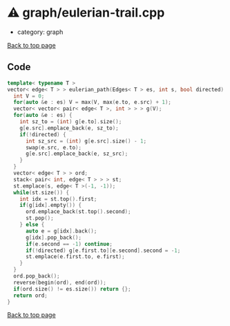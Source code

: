 <!-- mathjax config similar to math.stackexchange -->
<script type="text/javascript" async
  src="https://cdnjs.cloudflare.com/ajax/libs/mathjax/2.7.5/MathJax.js?config=TeX-MML-AM_CHTML">
</script>
<script type="text/x-mathjax-config">
  MathJax.Hub.Config({
    TeX: { equationNumbers: { autoNumber: "AMS" }},
    tex2jax: {
      inlineMath: [ ['$','$'] ],
      processEscapes: true
    },
    "HTML-CSS": { matchFontHeight: false },
    displayAlign: "left",
    displayIndent: "2em"
  });
</script>

<script type="text/javascript" src="https://cdnjs.cloudflare.com/ajax/libs/jquery/3.4.1/jquery.min.js"></script>
<script src="https://cdn.jsdelivr.net/npm/jquery-balloon-js@1.1.2/jquery.balloon.min.js" integrity="sha256-ZEYs9VrgAeNuPvs15E39OsyOJaIkXEEt10fzxJ20+2I=" crossorigin="anonymous"></script>
<script type="text/javascript" src="../../assets/js/copy-button.js"></script>
<link rel="stylesheet" href="../../assets/css/copy-button.css" />


# :warning: graph/eulerian-trail.cpp
* category: graph


[Back to top page](../../index.html)



## Code
```cpp
template< typename T >
vector< edge< T > > eulerian_path(Edges< T > es, int s, bool directed) {
  int V = 0;
  for(auto &e : es) V = max(V, max(e.to, e.src) + 1);
  vector< vector< pair< edge< T >, int > > > g(V);
  for(auto &e : es) {
    int sz_to = (int) g[e.to].size();
    g[e.src].emplace_back(e, sz_to);
    if(!directed) {
      int sz_src = (int) g[e.src].size() - 1;
      swap(e.src, e.to);
      g[e.src].emplace_back(e, sz_src);
    }
  }
  vector< edge< T > > ord;
  stack< pair< int, edge< T > > > st;
  st.emplace(s, edge< T >(-1, -1));
  while(st.size()) {
    int idx = st.top().first;
    if(g[idx].empty()) {
      ord.emplace_back(st.top().second);
      st.pop();
    } else {
      auto e = g[idx].back();
      g[idx].pop_back();
      if(e.second == -1) continue;
      if(!directed) g[e.first.to][e.second].second = -1;
      st.emplace(e.first.to, e.first);
    }
  }
  ord.pop_back();
  reverse(begin(ord), end(ord));
  if(ord.size() != es.size()) return {};
  return ord;
}

```

[Back to top page](../../index.html)

